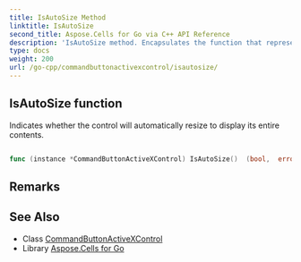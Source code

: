 ```yaml
---
title: IsAutoSize Method 
linktitle: IsAutoSize
second_title: Aspose.Cells for Go via C++ API Reference
description: 'IsAutoSize method. Encapsulates the function that represents isautosize in Go.'
type: docs
weight: 200
url: /go-cpp/commandbuttonactivexcontrol/isautosize/
---
```


## IsAutoSize function

Indicates whether the control will automatically resize to display its entire contents.

```go

func (instance *CommandButtonActiveXControl) IsAutoSize()  (bool,  error) 

```

## Remarks


## See Also

* Class [CommandButtonActiveXControl](../)
* Library [Aspose.Cells for Go](../../)
